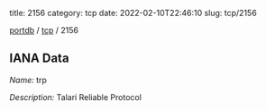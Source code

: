 title: 2156
category: tcp
date: 2022-02-10T22:46:10
slug: tcp/2156

[portdb](/) / [tcp](/category/tcp.html) / 2156


## IANA Data

_Name:_ trp

_Description:_ Talari Reliable Protocol

